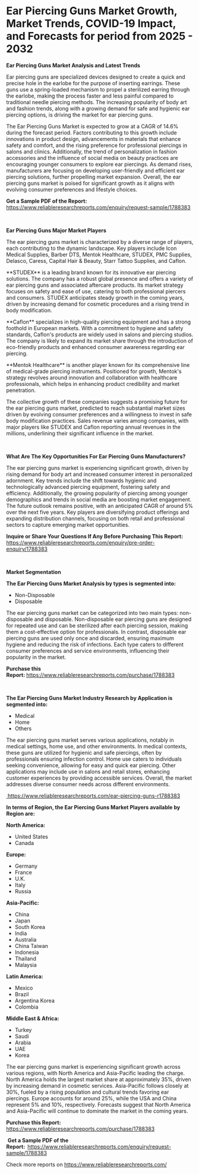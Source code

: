 <p><h1>Ear Piercing Guns Market Growth, Market Trends, COVID-19 Impact, and Forecasts for period from 2025 - 2032</h1></p><p><strong>Ear Piercing Guns Market Analysis and Latest Trends</strong></p>
<p><p>Ear piercing guns are specialized devices designed to create a quick and precise hole in the earlobe for the purpose of inserting earrings. These guns use a spring-loaded mechanism to propel a sterilized earring through the earlobe, making the process faster and less painful compared to traditional needle piercing methods. The increasing popularity of body art and fashion trends, along with a growing demand for safe and hygienic ear piercing options, is driving the market for ear piercing guns.</p><p>The Ear Piercing Guns Market is expected to grow at a CAGR of 14.6% during the forecast period. Factors contributing to this growth include innovations in product design, advancements in materials that enhance safety and comfort, and the rising preference for professional piercings in salons and clinics. Additionally, the trend of personalization in fashion accessories and the influence of social media on beauty practices are encouraging younger consumers to explore ear piercings. As demand rises, manufacturers are focusing on developing user-friendly and efficient ear piercing solutions, further propelling market expansion. Overall, the ear piercing guns market is poised for significant growth as it aligns with evolving consumer preferences and lifestyle choices.</p></p>
<p><strong>Get a Sample PDF of the Report:&nbsp;</strong> <a href="https://www.reliableresearchreports.com/enquiry/request-sample/1788383?utm_campaign=2204&utm_medium=2&utm_source=Github&utm_content=ia&utm_term=08022025&utm_id=ear-piercing-guns">https://www.reliableresearchreports.com/enquiry/request-sample/1788383</a></p>
<p>&nbsp;</p>
<p><strong>Ear Piercing Guns Major Market Players</strong></p>
<p><p>The ear piercing guns market is characterized by a diverse range of players, each contributing to the dynamic landscape. Key players include Icon Medical Supplies, Barber DTS, Mentok Healthcare, STUDEX, PMC Supplies, Delasco, Caress, Capital Hair & Beauty, Starr Tattoo Supplies, and Caflon. </p><p>**STUDEX** is a leading brand known for its innovative ear piercing solutions. The company has a robust global presence and offers a variety of ear piercing guns and associated aftercare products. Its market strategy focuses on safety and ease of use, catering to both professional piercers and consumers. STUDEX anticipates steady growth in the coming years, driven by increasing demand for cosmetic procedures and a rising trend in body modification.</p><p>**Caflon** specializes in high-quality piercing equipment and has a strong foothold in European markets. With a commitment to hygiene and safety standards, Caflon's products are widely used in salons and piercing studios. The company is likely to expand its market share through the introduction of eco-friendly products and enhanced consumer awareness regarding ear piercing.</p><p>**Mentok Healthcare** is another player known for its comprehensive line of medical-grade piercing instruments. Positioned for growth, Mentok's strategy revolves around innovation and collaboration with healthcare professionals, which helps in enhancing product credibility and market penetration.</p><p>The collective growth of these companies suggests a promising future for the ear piercing guns market, predicted to reach substantial market sizes driven by evolving consumer preferences and a willingness to invest in safe body modification practices. Sales revenue varies among companies, with major players like STUDEX and Caflon reporting annual revenues in the millions, underlining their significant influence in the market.</p></p>
<p>&nbsp;</p>
<p><strong>What Are The Key Opportunities For Ear Piercing Guns Manufacturers?</strong></p>
<p><p>The ear piercing guns market is experiencing significant growth, driven by rising demand for body art and increased consumer interest in personalized adornment. Key trends include the shift towards hygienic and technologically advanced piercing equipment, fostering safety and efficiency. Additionally, the growing popularity of piercing among younger demographics and trends in social media are boosting market engagement. The future outlook remains positive, with an anticipated CAGR of around 5% over the next five years. Key players are diversifying product offerings and expanding distribution channels, focusing on both retail and professional sectors to capture emerging market opportunities.</p></p>
<p><strong>Inquire or Share Your Questions If Any Before Purchasing This Report:</strong> <a href="https://www.reliableresearchreports.com/enquiry/pre-order-enquiry/1788383?utm_campaign=2204&utm_medium=2&utm_source=Github&utm_content=ia&utm_term=08022025&utm_id=ear-piercing-guns">https://www.reliableresearchreports.com/enquiry/pre-order-enquiry/1788383</a></p>
<p>&nbsp;</p>
<p><strong>Market Segmentation</strong></p>
<p><strong>The Ear Piercing Guns Market Analysis by types is segmented into:</strong></p>
<p><ul><li>Non-Disposable</li><li>Disposable</li></ul></p>
<p><p>The ear piercing guns market can be categorized into two main types: non-disposable and disposable. Non-disposable ear piercing guns are designed for repeated use and can be sterilized after each piercing session, making them a cost-effective option for professionals. In contrast, disposable ear piercing guns are used only once and discarded, ensuring maximum hygiene and reducing the risk of infections. Each type caters to different consumer preferences and service environments, influencing their popularity in the market.</p></p>
<p><strong>Purchase this Report:&nbsp;</strong><a href="https://www.reliableresearchreports.com/purchase/1788383?utm_campaign=2204&utm_medium=2&utm_source=Github&utm_content=ia&utm_term=08022025&utm_id=ear-piercing-guns">https://www.reliableresearchreports.com/purchase/1788383</a></p>
<p>&nbsp;</p>
<p><strong>The Ear Piercing Guns Market Industry Research by Application is segmented into:</strong></p>
<p><ul><li>Medical</li><li>Home</li><li>Others</li></ul></p>
<p><p>The ear piercing guns market serves various applications, notably in medical settings, home use, and other environments. In medical contexts, these guns are utilized for hygienic and safe piercings, often by professionals ensuring infection control. Home use caters to individuals seeking convenience, allowing for easy and quick ear piercing. Other applications may include use in salons and retail stores, enhancing customer experiences by providing accessible services. Overall, the market addresses diverse consumer needs across different environments.</p></p>
<p><a href="https://www.reliableresearchreports.com/ear-piercing-guns-r1788383?utm_campaign=2204&utm_medium=2&utm_source=Github&utm_content=ia&utm_term=08022025&utm_id=ear-piercing-guns">&nbsp;https://www.reliableresearchreports.com/ear-piercing-guns-r1788383</a></p>
<p><strong>In terms of Region, the Ear Piercing Guns Market Players available by Region are:</strong></p>
<p>
    <p> <strong> North America: </strong>
        <ul>
            <li>United States</li>
            <li>Canada</li>
        </ul>
        </p> 
    <p> <strong> Europe: </strong>
        <ul>
            <li>Germany</li>
            <li>France</li>
            <li>U.K.</li>
            <li>Italy</li>
            <li>Russia</li>
        </ul>
        </p> 
    <p> <strong> Asia-Pacific: </strong>
        <ul>
            <li>China</li>
            <li>Japan</li>
            <li>South Korea</li>
            <li>India</li>
            <li>Australia</li>
            <li>China Taiwan</li>
            <li>Indonesia</li>
            <li>Thailand</li>
            <li>Malaysia</li>
        </ul>
        </p> 
    <p> <strong> Latin America: </strong>
        <ul>
            <li>Mexico</li>
            <li>Brazil</li>
            <li>Argentina Korea</li>
            <li>Colombia</li>
        </ul>
        </p> 
    <p> <strong> Middle East & Africa: </strong>
        <ul>
            <li>Turkey</li>
            <li>Saudi</li>
            <li>Arabia</li>
            <li>UAE</li>
            <li>Korea</li>
        </ul>
    </p>
    </p>
<p><p>The ear piercing guns market is experiencing significant growth across various regions, with North America and Asia-Pacific leading the charge. North America holds the largest market share at approximately 35%, driven by increasing demand in cosmetic services. Asia-Pacific follows closely at 30%, fueled by a rising population and cultural trends favoring ear piercings. Europe accounts for around 25%, while the USA and China represent 5% and 10%, respectively. Forecasts suggest that North America and Asia-Pacific will continue to dominate the market in the coming years.</p></p>
<p><strong>Purchase this Report: </strong><a href="https://www.reliableresearchreports.com/purchase/1788383?utm_campaign=2204&utm_medium=2&utm_source=Github&utm_content=ia&utm_term=08022025&utm_id=ear-piercing-guns">https://www.reliableresearchreports.com/purchase/1788383</a></p>
<p>&nbsp;<strong>Get a Sample PDF of the Report:&nbsp;&nbsp;</strong><a href="https://www.reliableresearchreports.com/enquiry/request-sample/1788383?utm_campaign=2204&utm_medium=2&utm_source=Github&utm_content=ia&utm_term=08022025&utm_id=ear-piercing-guns">https://www.reliableresearchreports.com/enquiry/request-sample/1788383</a></p>
<p><strong></strong></p>
<p>Check more reports on <a href="https://www.reliableresearchreports.com/?utm_campaign=2204&utm_medium=2&utm_source=Github&utm_content=ia&utm_term=08022025&utm_id=ear-piercing-guns">https://www.reliableresearchreports.com/</a></p>